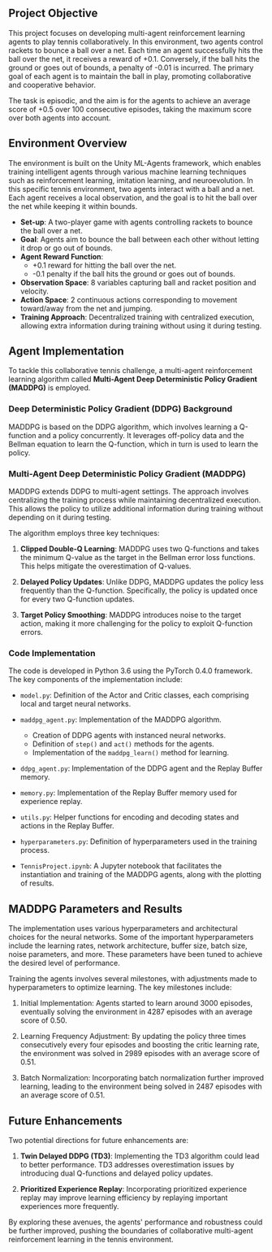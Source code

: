 
## Project Objective

This project focuses on developing multi-agent reinforcement learning agents to play tennis collaboratively. In this environment, two agents control rackets to bounce a ball over a net. Each time an agent successfully hits the ball over the net, it receives a reward of +0.1. Conversely, if the ball hits the ground or goes out of bounds, a penalty of -0.01 is incurred. The primary goal of each agent is to maintain the ball in play, promoting collaborative and cooperative behavior.

The task is episodic, and the aim is for the agents to achieve an average score of +0.5 over 100 consecutive episodes, taking the maximum score over both agents into account.

## Environment Overview

The environment is built on the Unity ML-Agents framework, which enables training intelligent agents through various machine learning techniques such as reinforcement learning, imitation learning, and neuroevolution. In this specific tennis environment, two agents interact with a ball and a net. Each agent receives a local observation, and the goal is to hit the ball over the net while keeping it within bounds.

-   **Set-up**: A two-player game with agents controlling rackets to bounce the ball over a net.
-   **Goal**: Agents aim to bounce the ball between each other without letting it drop or go out of bounds.
-   **Agent Reward Function**:
    -   +0.1 reward for hitting the ball over the net.
    -   -0.1 penalty if the ball hits the ground or goes out of bounds.
-   **Observation Space**: 8 variables capturing ball and racket position and velocity.
-   **Action Space**: 2 continuous actions corresponding to movement toward/away from the net and jumping.
-   **Training Approach**: Decentralized training with centralized execution, allowing extra information during training without using it during testing.

## Agent Implementation

To tackle this collaborative tennis challenge, a multi-agent reinforcement learning algorithm called **Multi-Agent Deep Deterministic Policy Gradient (MADDPG)** is employed.

### Deep Deterministic Policy Gradient (DDPG) Background

MADDPG is based on the DDPG algorithm, which involves learning a Q-function and a policy concurrently. It leverages off-policy data and the Bellman equation to learn the Q-function, which in turn is used to learn the policy.

### Multi-Agent Deep Deterministic Policy Gradient (MADDPG)

MADDPG extends DDPG to multi-agent settings. The approach involves centralizing the training process while maintaining decentralized execution. This allows the policy to utilize additional information during training without depending on it during testing.

The algorithm employs three key techniques:

1.  **Clipped Double-Q Learning**: MADDPG uses two Q-functions and takes the minimum Q-value as the target in the Bellman error loss functions. This helps mitigate the overestimation of Q-values.
    
2.  **Delayed Policy Updates**: Unlike DDPG, MADDPG updates the policy less frequently than the Q-function. Specifically, the policy is updated once for every two Q-function updates.
    
3.  **Target Policy Smoothing**: MADDPG introduces noise to the target action, making it more challenging for the policy to exploit Q-function errors.
    

### Code Implementation

The code is developed in Python 3.6 using the PyTorch 0.4.0 framework. The key components of the implementation include:

-   `model.py`: Definition of the Actor and Critic classes, each comprising local and target neural networks.
    
-   `maddpg_agent.py`: Implementation of the MADDPG algorithm.
    
    -   Creation of DDPG agents with instanced neural networks.
    -   Definition of `step()` and `act()` methods for the agents.
    -   Implementation of the `maddpg_learn()` method for learning.
-   `ddpg_agent.py`: Implementation of the DDPG agent and the Replay Buffer memory.
    
-   `memory.py`: Implementation of the Replay Buffer memory used for experience replay.
    
-   `utils.py`: Helper functions for encoding and decoding states and actions in the Replay Buffer.
    
-   `hyperparameters.py`: Definition of hyperparameters used in the training process.
    
-   `TennisProject.ipynb`: A Jupyter notebook that facilitates the instantiation and training of the MADDPG agents, along with the plotting of results.
    

## MADDPG Parameters and Results

The implementation uses various hyperparameters and architectural choices for the neural networks. Some of the important hyperparameters include the learning rates, network architecture, buffer size, batch size, noise parameters, and more. These parameters have been tuned to achieve the desired level of performance.

Training the agents involves several milestones, with adjustments made to hyperparameters to optimize learning. The key milestones include:

1.  Initial Implementation: Agents started to learn around 3000 episodes, eventually solving the environment in 4287 episodes with an average score of 0.50.
    
2.  Learning Frequency Adjustment: By updating the policy three times consecutively every four episodes and boosting the critic learning rate, the environment was solved in 2989 episodes with an average score of 0.51.
    
3.  Batch Normalization: Incorporating batch normalization further improved learning, leading to the environment being solved in 2487 episodes with an average score of 0.51.
    

## Future Enhancements

Two potential directions for future enhancements are:

1.  **Twin Delayed DDPG (TD3)**: Implementing the TD3 algorithm could lead to better performance. TD3 addresses overestimation issues by introducing dual Q-functions and delayed policy updates.
    
2.  **Prioritized Experience Replay**: Incorporating prioritized experience replay may improve learning efficiency by replaying important experiences more frequently.
    

By exploring these avenues, the agents' performance and robustness could be further improved, pushing the boundaries of collaborative multi-agent reinforcement learning in the tennis environment.